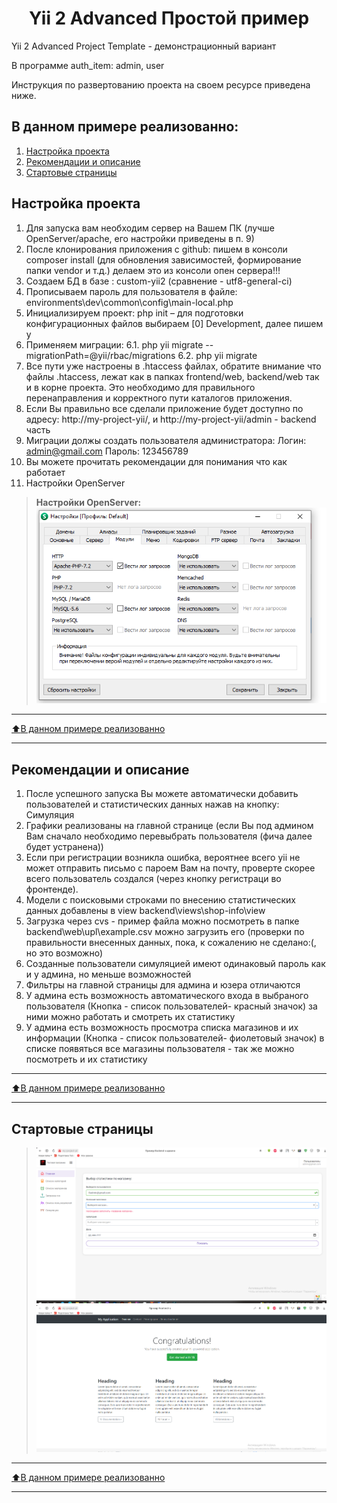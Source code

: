 <p align="center">
    <h1 align="center">Yii 2 Advanced Простой пример</h1>
</p>

Yii 2 Advanced Project Template - демонстрационный вариант

В программе auth_item: admin, user

Инструкция по развертованию проекта на своем ресурсе приведена ниже.
## В данном примере реализованно:
1. [Настройка проекта](#Настройка-проекта)
2. [Рекомендации и описание](#Рекомендации-и-описание)
3. [Стартовые страницы](#Стартовые-страницы)

## Настройка проекта

1. Для запуска вам необходим сервер на Вашем ПК (лучше OpenServer/apache, его настройки приведены в п. 9)
2. После клонирования приложения с github: пишем в консоли composer install (для обновления зависимостей, формирование папки vendor и т.д.) делаем это из консоли опен сервера!!!
3. Создаем БД в базе : custom-yii2 (сравнение - utf8-general-ci)
4. Прописываем пароль для пользователя в файле: environments\dev\common\config\main-local.php
5. Инициализируем проект: php init – для подготовки конфигурационных файлов выбираем [0] Development, далее пишем y
6. Применяем миграции:
6.1. php yii migrate --migrationPath=@yii/rbac/migrations 
6.2. php yii migrate
7. Все пути уже настроены в .htaccess файлах, обратите внимание что файлы .htaccess, лежат как в папках frontend/web, backend/web так и в корне проекта. Это необходимо для правильного перенаправления и корректного пути каталогов приложения.
8. Если Вы правильно все сделали приложение будет доступно по адресу: http://my-project-yii/, и http://my-project-yii/admin - backend часть
9. Миграции должы создать пользователя администратора: Логин: admin@gmail.com Пароль: 123456789
10. Вы можете прочитать рекомендации для понимания что как работает
11. Настройки OpenServer
>__Настройки OpenServer:__
>![Пример работы](image/cattings.png)
____
[:arrow_up:В данном примере реализованно](#В-данном-примере-реализованно)
___

## Рекомендации и описание
1. После успешного запуска Вы можете автоматически добавить пользователей и статистических данных нажав на кнопку: Симуляция
2. Графики реализованы на главной странице (если Вы под админом Вам сначало необходимо перевыбрать пользователя (фича далее будет устранена))
3. Если при регистрации возникла ошибка, вероятнее всего yii не может отправить письмо с пароем Вам на почту, проверте скорее всего пользователь создался (через кнопку регистраци во фронтенде).
4. Модели с поисковыми строками по внесению статистических данных добавлены в view backend\views\shop-info\view
5. Загрузка через cvs - пример файла можно посмотреть в папке backend\web\upl\example.csv можно загрузить его (проверки по правильности внесенных данных, пока, к сожалению не сделано:(, но это возможно)
6. Созданные пользователи симуляцией имеют одинаковый пароль как и у админа, но меньше возможностей
7. Фильтры на главной страницы для админа и юзера отличаются
8. У админа есть возможность автоматического входа в выбраного пользователя (Кнопка - список пользователей- красный значок) за ними можно работать и смотреть их статистику
9. У админа есть возможность просмотра списка магазинов и их информации (Кнопка - список пользователей- фиолетовый значок) в списке появяться все магазины пользователя - так же можно посмотреть и их статистику

____
[:arrow_up:В данном примере реализованно](#В-данном-примере-реализованно)
___

## Стартовые страницы
>![Backend](image/bac.png)
>![Frontend ](image/front.png)

____
[:arrow_up:В данном примере реализованно](#В-данном-примере-реализованно)
___
